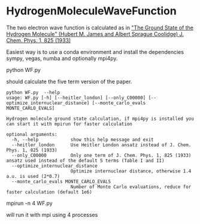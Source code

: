 # HydrogenMoleculeWaveFunction
The two electron wave function is calculated as in ["The Ground State of the Hydrogen Molecule" (Hubert M. James and Albert Sprague Coolidge) J. Chem. Phys. 1, 825 (1933)](https://home.uni-leipzig.de/pwm/teaching/ep5_ws1213/literature/James_Coolidge_1933_ground_state_hydrogen_molecule.pdf)

Easiest way is to use a conda environment and install the dependencies sympy, vegas, numba and optionally mpi4py.

python WF.py

should calculate the five term version of the paper.


```
python WF.py  --help
usage: WF.py [-h] [--heitler_london] [--only_C00000] [--optimize_internuclear_distance] [--monte_carlo_evals MONTE_CARLO_EVALS]

Hydrogen molecule ground state calculation, if mpi4py is installed you can start it with mpirun for faster calculation

optional arguments:
  -h, --help            show this help message and exit
  --heitler_london      Use Heitler London ansatz instead of J. Chem. Phys. 1, 825 (1933)
  --only_C00000         Only one term of J. Chem. Phys. 1, 825 (1933) ansatz used instead of the default 5 terms (Table I and II)
  --optimize_internuclear_distance
                        Optimize internuclear distance, otherwise 1.4 a.u. is used (2*0.7)
  --monte_carlo_evals MONTE_CARLO_EVALS
                        Number of Monte Carlo evaluations, reduce for faster calculation (default 1e6)
```

mpirun -n 4 WF.py

will run it with mpi using 4 processes
